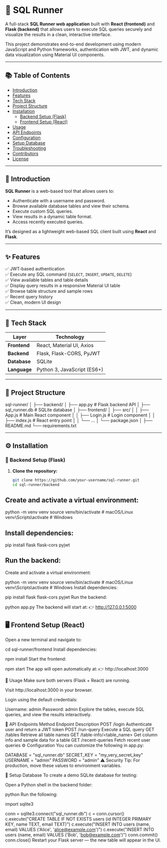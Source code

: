 # 🧠 SQL Runner

A full-stack **SQL Runner web application** built with **React (frontend)** and **Flask (backend)** that allows users to execute SQL queries securely and visualize the results in a clean, interactive interface.  

This project demonstrates end-to-end development using modern JavaScript and Python frameworks, authentication with JWT, and dynamic data visualization using Material UI components.

---

## 📚 Table of Contents
- [Introduction](#introduction)
- [Features](#features)
- [Tech Stack](#tech-stack)
- [Project Structure](#project-structure)
- [Installation](#installation)
  - [Backend Setup (Flask)](#backend-setup-flask)
  - [Frontend Setup (React)](#frontend-setup-react)
- [Usage](#usage)
- [API Endpoints](#api-endpoints)
- [Configuration](#configuration)
- [Setup Database](#setup-database)
- [Troubleshooting](#troubleshooting)
- [Contributors](#contributors)
- [License](#license)

---

## 🧩 Introduction
**SQL Runner** is a web-based tool that allows users to:
- Authenticate with a username and password.
- Browse available database tables and view their schema.
- Execute custom SQL queries.
- View results in a dynamic table format.
- Access recently executed queries.

It’s designed as a lightweight web-based SQL client built using **React** and **Flask**.

---

## ✨ Features
✅ JWT-based authentication  
✅ Execute any SQL command (`SELECT`, `INSERT`, `UPDATE`, `DELETE`)  
✅ View available tables and table details  
✅ Display query results in a responsive Material UI table  
✅ Browse table structure and sample rows  
✅ Recent query history  
✅ Clean, modern UI design  

---

## 🧰 Tech Stack

| Layer | Technology |
|-------|-------------|
| **Frontend** | React, Material UI, Axios |
| **Backend** | Flask, Flask-CORS, PyJWT |
| **Database** | SQLite |
| **Language** | Python 3, JavaScript (ES6+) |

---

## 📂 Project Structure

sql-runner/
│
├── backend/
│ ├── app.py # Flask backend API
│ ├── sql_runner.db # SQLite database
│
├── frontend/
│ ├── src/
│ │ ├── App.js # Main React component
│ │ ├── Login.js # Login component
│ │ ├── index.js # React entry point
│ │ └── ...
│ └── package.json
│
├── README.md
└── requirements.txt


---

## ⚙️ Installation

### 🧮 Backend Setup (Flask)
1. **Clone the repository:**
   ```bash
   git clone https://github.com/your-username/sql-runner.git
   cd sql-runner/backend

## Create and activate a virtual environment:

python -m venv venv
source venv/bin/activate   # macOS/Linux
venv\Scripts\activate      # Windows

## Install dependencies:

pip install flask flask-cors pyjwt

## Run the backend:
Create and activate a virtual environment:

python -m venv venv
source venv/bin/activate   # macOS/Linux
venv\Scripts\activate      # Windows
Install dependencies:

pip install flask flask-cors pyjwt
Run the backend:

python app.py
The backend will start at:
👉 http://127.0.0.1:5000

## 🖥️ Frontend Setup (React)
Open a new terminal and navigate to:

cd sql-runner/frontend
Install dependencies:

npm install
Start the frontend:

npm start
The app will open automatically at:
👉 http://localhost:3000

🚀 Usage
Make sure both servers (Flask + React) are running.

Visit http://localhost:3000 in your browser.

Login using the default credentials:

Username: admin
Password: admin
Explore the tables, execute SQL queries, and view the results interactively.

🔗 API Endpoints
Method	Endpoint	Description
POST	/login	Authenticate user and return a JWT token
POST	/run-query	Execute a SQL query
GET	/tables	Retrieve all table names
GET	/table-info/<table_name>	Get column info and sample data for a table
GET	/recent-queries	Fetch recent user queries
⚙️ Configuration
You can customize the following in app.py:

DATABASE = "sql_runner.db"
SECRET_KEY = "my_very_secret_key"
USERNAME = "admin"
PASSWORD = "admin"
⚠️ Security Tip: For production, move these values to environment variables.

🧱 Setup Database
To create a demo SQLite database for testing:

Open a Python shell in the backend folder:

python
Run the following:

import sqlite3

conn = sqlite3.connect("sql_runner.db")
c = conn.cursor()
c.execute("CREATE TABLE IF NOT EXISTS users (id INTEGER PRIMARY KEY, name TEXT, email TEXT)")
c.execute("INSERT INTO users (name, email) VALUES ('Alice', 'alice@example.com')")
c.execute("INSERT INTO users (name, email) VALUES ('Bob', 'bob@example.com')")
conn.commit()
conn.close()
Restart your Flask server — the new table will appear in the UI.